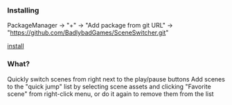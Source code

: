 ### Installing
PackageManager -> "+" -> "Add package from git URL" -> "https://github.com/BadlybadGames/SceneSwitcher.git"

[install](/install.mp4)

### What?
Quickly switch scenes from right next to the play/pause buttons
Add scenes to the "quick jump" list by selecting scene assets and clicking "Favorite scene" from right-click menu, or do it again to remove them from the list

